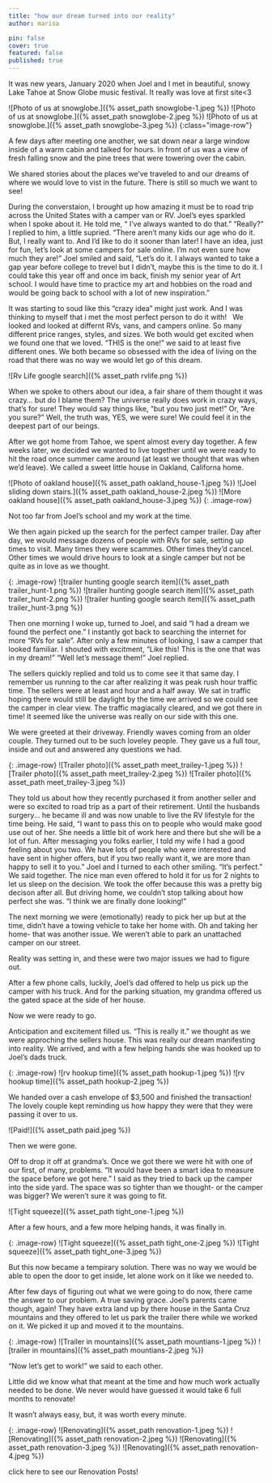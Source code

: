 ```yaml
---
title: "how our dream turned into our reality"
author: marisa

pin: false
cover: true
featured: false
published: true
---
```

It was new years, January 2020  when Joel and I met in beautiful, snowy Lake Tahoe at Snow Globe music festival. It really was love at first site<3 

![Photo of us at snowglobe.]({% asset_path snowglobe-1.jpeg %})
![Photo of us at snowglobe.]({% asset_path snowglobe-2.jpeg %})
![Photo of us at snowglobe.]({% asset_path snowglobe-3.jpeg %})
{:class="image-row"}

A few days after meeting one another, we sat down near a large window inside of a warm cabin and talked for hours. In front of us was a view of fresh falling snow and the pine trees that were towering over the cabin.

We shared stories about the places we’ve traveled to and our dreams of where we would love to vist in the future. There is still so much we want to see! 

During the converstaion, I brought up how amazing it must be to road trip across the United States with a camper van or RV. Joel’s eyes sparkled when I spoke about it. He told me, “ I’ve always wanted to do that.” 
“Really?” I replied to him, a little supried. “There aren’t many kids our age who do it. But, I really want to. And I’d like to do it sooner than later! I have an idea, just for fun, let’s look at some campers for sale online. I’m not even sure how much they are!” 
Joel smiled and said, “Let’s do it. I always wanted to take a gap year before college to trevel but I didn’t, maybe this is the time to do it. I could take this year off and once im back, finish my senior year of Art school. I would have time to practice my art and hobbies on the road and would be going back to school with a lot of new inspiration.”

It was starting to soud like this “crazy idea” might just work. 
And I was thinking to myself that i  met the most perfect person to do it with!  
We looked and looked at differnt  RVs, vans, and campers online.
So many different price ranges, styles, and sizes. 
We both would get excited when we found one that we loved. 
“THIS is the one!” we said to at least five different ones.
We both became so obsessed with the idea of living on the road that there was no way we would let go of this dream. 

![Rv Life google search]({% asset_path rvlife.png %})

When we spoke to others about our idea, a fair share of them thought it was crazy… but do I blame them? The universe really does work in crazy ways, that’s for sure! 
They would say things like, “but you two just met!” Or, “Are you sure?” 
Well, the truth was, YES,  we were sure!  We could feel it in the deepest part of our beings. 

After we got home from Tahoe, we spent almost every day together. 
A few weeks later, we decided we wanted to live together until we were ready to hit the road once summer came around (at least we thought that was when we’d leave). 
We called a sweet little house in Oakland, Californa home.

![Photo of oakland house]({% asset_path oakland_house-1.jpeg %})
![Joel sliding down stairs.]({% asset_path oakland_house-2.jpeg %})
![More oakland house]({% asset_path oakland_house-3.jpeg %})
{: .image-row}

Not too far from Joel’s school and my work at the time. 

We then again picked up the search for the perfect camper trailer. 
Day after day, we would message dozens of people with RVs for sale,  setting up times to visit. 
Many times they were scammes. Other times they’d cancel. Other times we would drive hours to look at a single camper but not be quite as in love as we thought.

{: .image-row}
![trailer hunting google search item]({% asset_path trailer_hunt-1.png %})
![trailer hunting google search item]({% asset_path trailer_hunt-2.png %})
![trailer hunting google search item]({% asset_path trailer_hunt-3.png %})

Then one morning I woke up, turned to Joel, and said “I had a dream we found the perfect one.” I instantly got back to searching the internet for more “RVs for sale”. 
After only a few minutes of looking, I saw a camper that looked familiar. I shouted with excitment, “Like this! This is the one that was in my dream!” 
“Well let’s message them!” Joel replied. 

The sellers quickly replied and told us to come see it that same day. 
I remember us running to the car after realizing it was peak rush hour  traffic time. The sellers were at least and hour and a half away. 
We sat in traffic hoping there would still be daylight by the time we arrived so we could see the camper in clear view. 
The traffic magiacally cleared, and we got there in time! It seemed like the universe was really on our side with this one. 

We were greeted at their driveway. Friendly waves coming from an older couple. They turned out to be such loveley people. 
They gave us a full tour, inside and out and answered any questions we had.

{: .image-row}
![Trailer photo]({% asset_path meet_trailey-1.jpeg %})
![Trailer photo]({% asset_path meet_trailey-2.jpeg %})
![Trailer photo]({% asset_path meet_trailey-3.jpeg %})

They told us about how they recently purchased it from another seller and were so excited to road trip as a part of their retirement. Until the husbands surgery... he became ill and was now unable to live the RV lifestyle for the time being. 
He said, “I want to pass this on to people who would make good use out of her. She needs a little bit of work here and there but she will be a lot of fun. After messaging you folks earlier, I told my wife I had a good feeling about you two. We have lots of people who were interested and have sent in higher offers, but if you two really want it, we are more than happy to sell it to you.” 
Joel and I turned to each other smiling. “It’s perfect.” We said together.
The nice man even offered to hold it for us for 2 nights to let us sleep on the decision.
We took the offer because this was a pretty big decison after all.
But driving home, we couldn’t stop talking about how perfect she was. 
“I think we are finally done looking!”

The next morning we were (emotionally) ready to pick her up but at the time, didn’t have a towing vehicle to take her home with.
Oh and taking her home- that was another issue. We weren’t able to park an unattached camper on our street.

Reality was setting in, and these were two major issues we had to figure out. 

After a few phone calls, luckily, Joel’s dad offered to help us pick up the camper with his truck.
And for the parking situation, my grandma offered us the gated space at the side of her house. 

Now we were ready to go.

Anticipation and excitement filled us. “This is really it.” we thought as we were approching the sellers house. This was really our dream manifesting into reality. 
We arrived, and with a few helping hands she was hooked up to Joel’s dads truck.

{: .image-row}
![rv hookup time]({% asset_path hookup-1.jpeg %})
![rv hookup time]({% asset_path hookup-2.jpeg %})

We handed over a cash envelope of $3,500 and finished the transaction!
The lovely couple kept reminding us how happy they were that they were passing it over to us. 

![Paid!]({% asset_path paid.jpeg %})

Then we were gone.

Off to drop it off at grandma’s. 
Once we got there we were hit with one of our first, of many, problems.
“It would have been a smart idea to measure the space before we got here.” I said as they tried to back up the camper into the side yard.
The space was so tighter than we thought- or the camper was bigger? We weren’t sure it was going to fit.
 
![Tight squeeze]({% asset_path tight_one-1.jpeg %})

After a few hours, and a few more helping hands, it was finally in.

{: .image-row}
![Tight squeeze]({% asset_path tight_one-2.jpeg %})
![Tight squeeze]({% asset_path tight_one-3.jpeg %})

But this now became a tempirary solution. There was no way we would be able to open the door to get inside, let alone work on it like we needed to. 

After few days of figuring out what we were going to do now, there came the answer to our problem. A true saving grace. Joel’s parents came though, again! They have extra land up by there house in the Santa Cruz mountains and they offered to let us park the trailer there while we worked on it. 
We picked it up and moved it to the mountains.

{: .image-row}
![Trailer in mountains]({% asset_path mountians-1.jpeg %})
![trailer in mountains]({% asset_path mountians-2.jpeg %})

“Now let’s get to work!” we said to each other.

Little did we know what that meant at the time and how much work actually needed to be done. 
We never would have guessed it would take 6 full months to renovate! 

It wasn’t always easy, but, it was worth every minute. 

{: .image-row}
![Renovating]({% asset_path renovation-1.jpeg %}) 
![Renovating]({% asset_path renovation-2.jpeg %}) 
![Renovating]({% asset_path renovation-3.jpeg %}) 
![Renovating]({% asset_path renovation-4.jpeg %}) 

click here to see our Renovation Posts!
